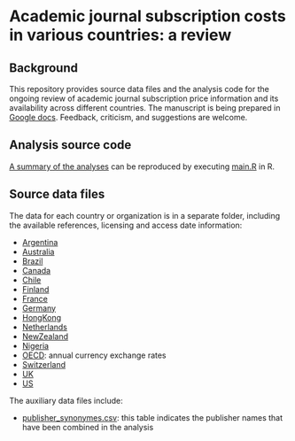 # Academic journal subscription costs in various countries: a review


## Background

This repository provides source data files and the analysis code for the ongoing review of academic journal subscription price information and its availability across different countries. The manuscript is being prepared in [Google docs](https://docs.google.com/document/d/1EQxxvXYcpx2Lk80XXZXG4eagDx6mR1S1Sg3V-EDcamk/edit#). Feedback, criticism, and suggestions are welcome.


## Analysis source code

[A summary of the analyses](overview.md) can be reproduced by executing [main.R](main.R) in R. 


## Source data files

The data for each country or organization is in a separate folder, including the available references, licensing and access date information:

 * [Argentina](Argentina)
 * [Australia](Australia)
 * [Brazil](Brazil)
 * [Canada](Canada)
 * [Chile](Chile)
 * [Finland](Finland)
 * [France](France)
 * [Germany](Germany)
 * [HongKong](HongKong)
 * [Netherlands](Netherlands)
 * [NewZealand](NewZealand)
 * [Nigeria](Nigeria)
 * [OECD](OECD): annual currency exchange rates
 * [Switzerland](Switzerland)
 * [UK](UK)
 * [US](US)

The auxiliary data files include:

 * [publisher_synonymes.csv](publisher_synonymes.csv): this table
   indicates the publisher names that have been combined in the
   analysis







